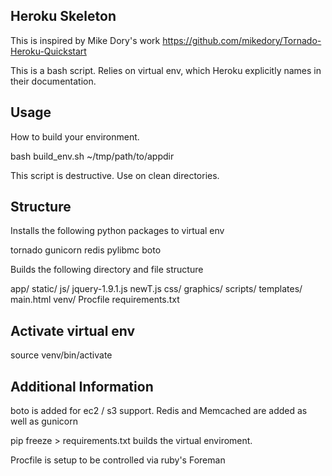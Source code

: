

Heroku Skeleton
-------------

This is inspired by Mike Dory's work
https://github.com/mikedory/Tornado-Heroku-Quickstart

This is a bash script. Relies on 
virtual env, which Heroku explicitly
names in their documentation.

Usage
------

How to build your environment.

  bash build_env.sh ~/tmp/path/to/appdir

This script is destructive. Use on clean directories.


Structure
---------

Installs the following python
packages to virtual env

  tornado
  gunicorn
  redis
  pylibmc
  boto

Builds the following directory
and file structure

app/
    static/
        js/
          jquery-1.9.1.js
          newT.js
        css/
        graphics/
    scripts/
    templates/
        main.html
venv/
Procfile
requirements.txt



Activate virtual env
--------------

  source venv/bin/activate


Additional Information
------------------

boto is added for ec2 / s3 support. Redis
and Memcached are added as well as gunicorn

pip freeze > requirements.txt builds the 
virtual enviroment.

Procfile is setup to be controlled via ruby's Foreman

